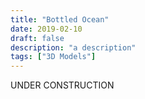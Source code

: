 ```yaml
---
title: "Bottled Ocean"
date: 2019-02-10
draft: false
description: "a description"
tags: ["3D Models"]
---
```

UNDER CONSTRUCTION